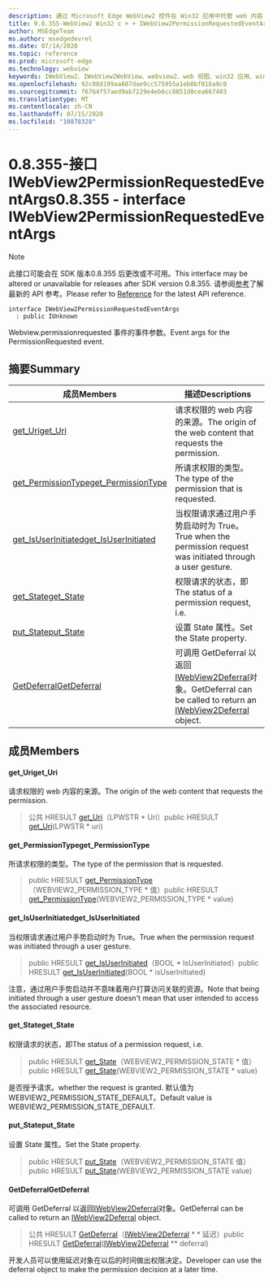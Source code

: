 ```yaml
---
description: 通过 Microsoft Edge WebView2 控件在 Win32 应用中托管 web 内容
title: 0.8.355-WebView2 Win32 c + + IWebView2PermissionRequestedEventArgs
author: MSEdgeTeam
ms.author: msedgedevrel
ms.date: 07/14/2020
ms.topic: reference
ms.prod: microsoft-edge
ms.technology: webview
keywords: IWebView2、IWebView2WebView、webview2、web 视图、win32 应用、win32、edge
ms.openlocfilehash: 92c08d199aa607dae9cc575955a1eb0bf016a9c0
ms.sourcegitcommit: f6764f57aed9ab7229e4eb6cc8851d0cea667403
ms.translationtype: MT
ms.contentlocale: zh-CN
ms.lasthandoff: 07/15/2020
ms.locfileid: "10878328"
---
```

# <span data-ttu-id="ba3e8-104">0.8.355-接口 IWebView2PermissionRequestedEventArgs</span><span class="sxs-lookup"><span data-stu-id="ba3e8-104">0.8.355 - interface IWebView2PermissionRequestedEventArgs</span></span> 

> [!NOTE]
> <span data-ttu-id="ba3e8-105">此接口可能会在 SDK 版本0.8.355 后更改或不可用。</span><span class="sxs-lookup"><span data-stu-id="ba3e8-105">This interface may be altered or unavailable for releases after SDK version 0.8.355.</span></span> <span data-ttu-id="ba3e8-106">请参阅[参考](../../../webview2-api-reference.md)了解最新的 API 参考。</span><span class="sxs-lookup"><span data-stu-id="ba3e8-106">Please refer to [Reference](../../../webview2-api-reference.md) for the latest API reference.</span></span>

```
interface IWebView2PermissionRequestedEventArgs
  : public IUnknown
```

<span data-ttu-id="ba3e8-107">Webview.permissionrequested 事件的事件参数。</span><span class="sxs-lookup"><span data-stu-id="ba3e8-107">Event args for the PermissionRequested event.</span></span>

## <span data-ttu-id="ba3e8-108">摘要</span><span class="sxs-lookup"><span data-stu-id="ba3e8-108">Summary</span></span>

 <span data-ttu-id="ba3e8-109">成员</span><span class="sxs-lookup"><span data-stu-id="ba3e8-109">Members</span></span>                        | <span data-ttu-id="ba3e8-110">描述</span><span class="sxs-lookup"><span data-stu-id="ba3e8-110">Descriptions</span></span>
--------------------------------|---------------------------------------------
[<span data-ttu-id="ba3e8-111">get_Uri</span><span class="sxs-lookup"><span data-stu-id="ba3e8-111">get_Uri</span></span>](#get_uri) | <span data-ttu-id="ba3e8-112">请求权限的 web 内容的来源。</span><span class="sxs-lookup"><span data-stu-id="ba3e8-112">The origin of the web content that requests the permission.</span></span>
[<span data-ttu-id="ba3e8-113">get_PermissionType</span><span class="sxs-lookup"><span data-stu-id="ba3e8-113">get_PermissionType</span></span>](#get_permissiontype) | <span data-ttu-id="ba3e8-114">所请求权限的类型。</span><span class="sxs-lookup"><span data-stu-id="ba3e8-114">The type of the permission that is requested.</span></span>
[<span data-ttu-id="ba3e8-115">get_IsUserInitiated</span><span class="sxs-lookup"><span data-stu-id="ba3e8-115">get_IsUserInitiated</span></span>](#get_isuserinitiated) | <span data-ttu-id="ba3e8-116">当权限请求通过用户手势启动时为 True。</span><span class="sxs-lookup"><span data-stu-id="ba3e8-116">True when the permission request was initiated through a user gesture.</span></span>
[<span data-ttu-id="ba3e8-117">get_State</span><span class="sxs-lookup"><span data-stu-id="ba3e8-117">get_State</span></span>](#get_state) | <span data-ttu-id="ba3e8-118">权限请求的状态，即</span><span class="sxs-lookup"><span data-stu-id="ba3e8-118">The status of a permission request, i.e.</span></span>
[<span data-ttu-id="ba3e8-119">put_State</span><span class="sxs-lookup"><span data-stu-id="ba3e8-119">put_State</span></span>](#put_state) | <span data-ttu-id="ba3e8-120">设置 State 属性。</span><span class="sxs-lookup"><span data-stu-id="ba3e8-120">Set the State property.</span></span>
[<span data-ttu-id="ba3e8-121">GetDeferral</span><span class="sxs-lookup"><span data-stu-id="ba3e8-121">GetDeferral</span></span>](#getdeferral) | <span data-ttu-id="ba3e8-122">可调用 GetDeferral 以返回[IWebView2Deferral](IWebView2Deferral.md)对象。</span><span class="sxs-lookup"><span data-stu-id="ba3e8-122">GetDeferral can be called to return an [IWebView2Deferral](IWebView2Deferral.md) object.</span></span>

## <span data-ttu-id="ba3e8-123">成员</span><span class="sxs-lookup"><span data-stu-id="ba3e8-123">Members</span></span>

#### <span data-ttu-id="ba3e8-124">get_Uri</span><span class="sxs-lookup"><span data-stu-id="ba3e8-124">get_Uri</span></span> 

<span data-ttu-id="ba3e8-125">请求权限的 web 内容的来源。</span><span class="sxs-lookup"><span data-stu-id="ba3e8-125">The origin of the web content that requests the permission.</span></span>

> <span data-ttu-id="ba3e8-126">公共 HRESULT [get_Uri](#get_uri)（LPWSTR \* Uri）</span><span class="sxs-lookup"><span data-stu-id="ba3e8-126">public HRESULT [get_Uri](#get_uri)(LPWSTR \* uri)</span></span>

#### <span data-ttu-id="ba3e8-127">get_PermissionType</span><span class="sxs-lookup"><span data-stu-id="ba3e8-127">get_PermissionType</span></span> 

<span data-ttu-id="ba3e8-128">所请求权限的类型。</span><span class="sxs-lookup"><span data-stu-id="ba3e8-128">The type of the permission that is requested.</span></span>

> <span data-ttu-id="ba3e8-129">public HRESULT [get_PermissionType](#get_permissiontype)（WEBVIEW2_PERMISSION_TYPE \* 值）</span><span class="sxs-lookup"><span data-stu-id="ba3e8-129">public HRESULT [get_PermissionType](#get_permissiontype)(WEBVIEW2_PERMISSION_TYPE \* value)</span></span>

#### <span data-ttu-id="ba3e8-130">get_IsUserInitiated</span><span class="sxs-lookup"><span data-stu-id="ba3e8-130">get_IsUserInitiated</span></span> 

<span data-ttu-id="ba3e8-131">当权限请求通过用户手势启动时为 True。</span><span class="sxs-lookup"><span data-stu-id="ba3e8-131">True when the permission request was initiated through a user gesture.</span></span>

> <span data-ttu-id="ba3e8-132">public HRESULT [get_IsUserInitiated](#get_isuserinitiated)（BOOL \* IsUserInitiated）</span><span class="sxs-lookup"><span data-stu-id="ba3e8-132">public HRESULT [get_IsUserInitiated](#get_isuserinitiated)(BOOL \* isUserInitiated)</span></span>

<span data-ttu-id="ba3e8-133">注意，通过用户手势启动并不意味着用户打算访问关联的资源。</span><span class="sxs-lookup"><span data-stu-id="ba3e8-133">Note that being initiated through a user gesture doesn't mean that user intended to access the associated resource.</span></span>

#### <span data-ttu-id="ba3e8-134">get_State</span><span class="sxs-lookup"><span data-stu-id="ba3e8-134">get_State</span></span> 

<span data-ttu-id="ba3e8-135">权限请求的状态，即</span><span class="sxs-lookup"><span data-stu-id="ba3e8-135">The status of a permission request, i.e.</span></span>

> <span data-ttu-id="ba3e8-136">public HRESULT [get_State](#get_state)（WEBVIEW2_PERMISSION_STATE \* 值）</span><span class="sxs-lookup"><span data-stu-id="ba3e8-136">public HRESULT [get_State](#get_state)(WEBVIEW2_PERMISSION_STATE \* value)</span></span>

<span data-ttu-id="ba3e8-137">是否授予请求。</span><span class="sxs-lookup"><span data-stu-id="ba3e8-137">whether the request is granted.</span></span> <span data-ttu-id="ba3e8-138">默认值为 WEBVIEW2_PERMISSION_STATE_DEFAULT。</span><span class="sxs-lookup"><span data-stu-id="ba3e8-138">Default value is WEBVIEW2_PERMISSION_STATE_DEFAULT.</span></span>

#### <span data-ttu-id="ba3e8-139">put_State</span><span class="sxs-lookup"><span data-stu-id="ba3e8-139">put_State</span></span> 

<span data-ttu-id="ba3e8-140">设置 State 属性。</span><span class="sxs-lookup"><span data-stu-id="ba3e8-140">Set the State property.</span></span>

> <span data-ttu-id="ba3e8-141">public HRESULT [put_State](#put_state)（WEBVIEW2_PERMISSION_STATE 值）</span><span class="sxs-lookup"><span data-stu-id="ba3e8-141">public HRESULT [put_State](#put_state)(WEBVIEW2_PERMISSION_STATE value)</span></span>

#### <span data-ttu-id="ba3e8-142">GetDeferral</span><span class="sxs-lookup"><span data-stu-id="ba3e8-142">GetDeferral</span></span> 

<span data-ttu-id="ba3e8-143">可调用 GetDeferral 以返回[IWebView2Deferral](IWebView2Deferral.md)对象。</span><span class="sxs-lookup"><span data-stu-id="ba3e8-143">GetDeferral can be called to return an [IWebView2Deferral](IWebView2Deferral.md) object.</span></span>

> <span data-ttu-id="ba3e8-144">公共 HRESULT [GetDeferral](#getdeferral)（[IWebView2Deferral](IWebView2Deferral.md) \* \* 延迟）</span><span class="sxs-lookup"><span data-stu-id="ba3e8-144">public HRESULT [GetDeferral](#getdeferral)([IWebView2Deferral](IWebView2Deferral.md) \*\* deferral)</span></span>

<span data-ttu-id="ba3e8-145">开发人员可以使用延迟对象在以后的时间做出权限决定。</span><span class="sxs-lookup"><span data-stu-id="ba3e8-145">Developer can use the deferral object to make the permission decision at a later time.</span></span>

